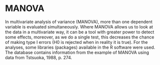 # MANOVA

In multivariate analysis of variance (MANOVA), more than one dependent variable is evaluated simultaneously. Where MANOVA allows us to look at the data in a multivariate way, it can be a tool with greater power to detect some effects, moreover, as we do a single test, this decreases the chance of making type I errors (H0 is rejected when in reality it is true). For the analyses, some libraries (packages) available in the R software were used. The database contains information from the example of MANOVA using data from Tstsuoka, 1988, p. 274.
